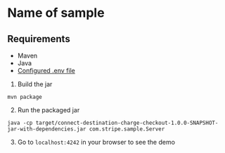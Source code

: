 # Name of sample

## Requirements

- Maven
- Java
- [Configured .env file](../../README.md)

1. Build the jar

```
mvn package
```

2. Run the packaged jar

```
java -cp target/connect-destination-charge-checkout-1.0.0-SNAPSHOT-jar-with-dependencies.jar com.stripe.sample.Server
```

3. Go to `localhost:4242` in your browser to see the demo
